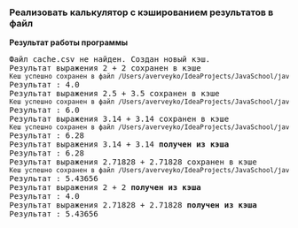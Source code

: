 ### Реализовать калькулятор с кэшированием результатов в файл

**Результат работы программы**


<pre>
Файл cache.csv не найден. Создан новый кэш.
Результат выражения 2 + 2 сохранен в кэше
<small>Кеш успешно сохранен в файл /Users/averveyko/IdeaProjects/JavaSchool/javaScholl/lesson06/Reflection/cache.csv</small>
Результат : 4.0
Результат выражения 2.5 + 3.5 сохранен в кэше
<small>Кеш успешно сохранен в файл /Users/averveyko/IdeaProjects/JavaSchool/javaScholl/lesson06/Reflection/cache.csv</small>
Результат : 6.0
Результат выражения 3.14 + 3.14 сохранен в кэше
<small>Кеш успешно сохранен в файл /Users/averveyko/IdeaProjects/JavaSchool/javaScholl/lesson06/Reflection/cache.csv</small>
Результат : 6.28
Результат выражения 3.14 + 3.14 <b>получен из кэша</b>
Результат : 6.28
Результат выражения 2.71828 + 2.71828 сохранен в кэше
<small>Кеш успешно сохранен в файл /Users/averveyko/IdeaProjects/JavaSchool/javaScholl/lesson06/Reflection/cache.csv</small>
Результат : 5.43656
Результат выражения 2 + 2 <b>получен из кэша</b>
Результат : 4.0
Результат выражения 2.71828 + 2.71828 <b>получен из кэша</b>
Результат : 5.43656
</pre>